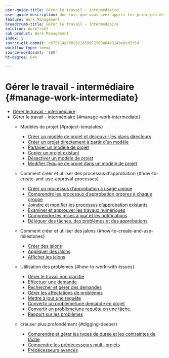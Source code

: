 ```yaml
---
user-guide-title: Gérer le travail - intermédiaire
user-guide-description: Une fois que vous avez appris les principes de base de la création, de la planification et de la gestion des projets, vous devez savoir plus pour tirer le meilleur parti de Workfront.
feature: Work Management
breadcrumb-title: Gérer le travail - intermédiaire
solution: Workfront
sub-product: Work Management
index: y
source-git-commit: c675114a7f82521a59072f80a64d314be4cd335d
workflow-type: tm+mt
source-wordcount: '180'
ht-degree: 64%

---
```



# Gérer le travail - intermédiaire {#manage-work-intermediate}

+ [Gérer le travail - intermédiaire](overview.md)
+ Gérer le travail - intermédiaire {#manage-work-intermediate}
   + Modèles de projet {#project-templates}
      + [Créer un modèle de projet et découvrir les plans directeurs](create-a-project-template.md)
      + [Créer un projet directement à partir d’un modèle](create-a-project-directly-from-a-template.md)
      + [Partager un modèle de projet](share-a-project-template.md)
      + [Copier un projet existant](copy-an-existing-project.md)
      + [Désactiver un modèle de projet](deactivate-a-project-template.md)
      + [Modifier l’équipe de projet dans un modèle de projet](edit-the-project-team-in-a-project-template.md)

   + Comment créer et utiliser des processus d&#39;approbation {#how-to-create-and-use-approval-processes}
      + [Créer un processus d’approbation à usage unique](create-a-single-use-approval-process.md)
      + [Comprendre les processus d’approbation propres à chaque groupe](group-specific-approval-processes.md)
      + [Joindre et modifier les processus d’approbation existants](attach-and-edit-existing-approval-processes.md)
      + [Examiner et approuver les travaux numériques](review-and-approve-digital-work.md)
      + [Comprendre les mises à jour et les notifications](understand-updates-and-notifications.md)
      + [Déléguer des tâches, des problèmes et des approbations](delegate-approvals.md)

   + Comment créer et utiliser des jalons {#how-to-create-and-use-milestones}
      + [Créer des jalons](creating-milestones.md)
      + [Appliquer des jalons](apply-milestones.md)
      + [Afficher les jalons](view-milestones.md)

   + Utilisation des problèmes {#how-to-work-with-issues}
      + [Gérer le travail non planifié](handle-unplanned-work.md)
      + [Effectuer une demande](make-a-request.md)
      + [Rechercher et gérer des demandes](find-requests.md)
      + [Gérer les affectations de problèmes](manage-issue-assignments.md)
      + [Mettre à jour une requête](update-a-request.md)
      + [Convertir un problème/une demande en projet](create-a-project-from-a-request.md)
      + [Convertir un problème/une requête en une tâche.](convert-issues-to-other-work-items.md)
      + [Rapport sur les problèmes](report-on-issues.md)

   + creuser plus profondément {#digging-deeper}
      + [Comprendre et gérer les types de durée et les contraintes de tâche](understand-and-manage-duration-types-and-task-constraints.md)
      + [Compendre les prédécesseurs multi-projets](understand-cross-project-predecessors.md)
      + [Prédécesseurs avancés](advanced-predecessors.md)
